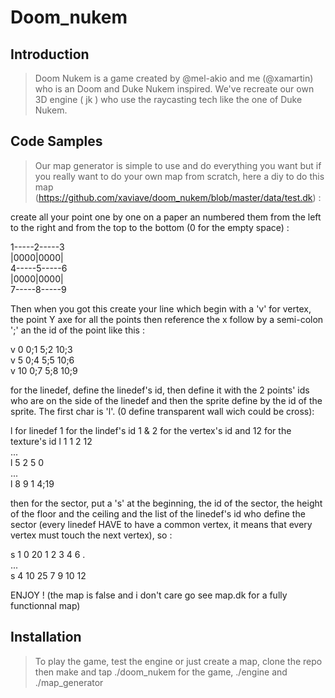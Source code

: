 # Doom_nukem

## Introduction

> Doom Nukem is a game created by @mel-akio and me (@xamartin) who is an Doom and Duke Nukem inspired.
We've recreate our own 3D engine ( jk ) who use the raycasting tech like the one of Duke Nukem. 

## Code Samples

>  Our map generator is simple to use and do everything you want but if you really want to do your own map from scratch, here a diy to do this map                            
 (https://github.com/xaviave/doom_nukem/blob/master/data/test.dk) :

create all your point one by one on a paper an numbered them from the left to the right and from the top to the bottom (0 for the empty space)  :

1-----2-----3   
|0000|0000|   
4-----5-----6   
|0000|0000|      
7-----8-----9  

Then when you got this create your line which begin with a 'v' for vertex, the point Y axe for all the points then reference the x follow by a semi-colon ';' an the id of the point like this : 

v 0 0;1 5;2 10;3   
v 5 0;4 5;5 10;6    
v 10 0;7 5;8 10;9

for the linedef, define the linedef's id, then define it with the 2 points' ids who are on the side of the linedef and then the sprite define by the id of the sprite. The first char is 'l'.  (0 define transparent wall wich could be cross):

l for linedef   1 for the lindef's id    1 & 2 for the vertex's id and 12 for the texture's id
l 1 1 2 12   
...   
l 5 2 5  0   
...    
l  8 9 1 4;19

 then for the sector, put a 's' at the beginning, the id of the sector, the height of the floor and the ceiling and the list of the linedef's id who define the sector (every linedef HAVE to have a common vertex, it means that every vertex must touch the next vertex), so :

s 1 0 20 1 2 3 4 6 .    
...    
s  4 10 25 7 9 10 12

ENJOY ! (the map is false and i don't care go see map.dk for a fully functionnal map)

## Installation

> To play the game, test the engine or just create a map, clone the repo then make and tap ./doom_nukem for the game, ./engine and ./map_generator
